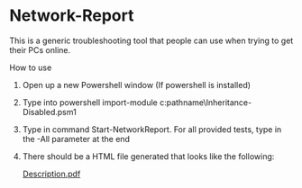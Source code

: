 # Network-Report

This is a generic troubleshooting tool that people can use when trying to get their PCs online.

How to use

1) Open up a new Powershell window (If powershell is installed)
2) Type into powershell import-module c:pathname\Inheritance-Disabled.psm1
3) Type in command Start-NetworkReport. For all provided tests, type in the -All parameter at the end
4) There should be a HTML file generated that looks like the following:

   [Description.pdf](https://github.com/term22/Network-Report/files/12345184/Description.pdf)
